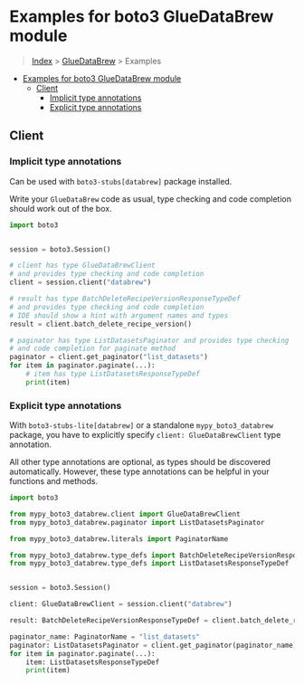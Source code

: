 <a id="examples-for-boto3-gluedatabrew-module"></a>

# Examples for boto3 GlueDataBrew module

> [Index](../README.md) > [GlueDataBrew](./README.md) > Examples

- [Examples for boto3 GlueDataBrew module](#examples-for-boto3-gluedatabrew-module)
  - [Client](#client)
    - [Implicit type annotations](#implicit-type-annotations)
    - [Explicit type annotations](#explicit-type-annotations)

<a id="client"></a>

## Client

<a id="implicit-type-annotations"></a>

### Implicit type annotations

Can be used with `boto3-stubs[databrew]` package installed.

Write your `GlueDataBrew` code as usual, type checking and code completion
should work out of the box.

```python
import boto3


session = boto3.Session()

# client has type GlueDataBrewClient
# and provides type checking and code completion
client = session.client("databrew")

# result has type BatchDeleteRecipeVersionResponseTypeDef
# and provides type checking and code completion
# IDE should show a hint with argument names and types
result = client.batch_delete_recipe_version()

# paginator has type ListDatasetsPaginator and provides type checking
# and code completion for paginate method
paginator = client.get_paginator("list_datasets")
for item in paginator.paginate(...):
    # item has type ListDatasetsResponseTypeDef
    print(item)
```

<a id="explicit-type-annotations"></a>

### Explicit type annotations

With `boto3-stubs-lite[databrew]` or a standalone `mypy_boto3_databrew`
package, you have to explicitly specify `client: GlueDataBrewClient` type
annotation.

All other type annotations are optional, as types should be discovered
automatically. However, these type annotations can be helpful in your functions
and methods.

```python
import boto3

from mypy_boto3_databrew.client import GlueDataBrewClient
from mypy_boto3_databrew.paginator import ListDatasetsPaginator

from mypy_boto3_databrew.literals import PaginatorName

from mypy_boto3_databrew.type_defs import BatchDeleteRecipeVersionResponseTypeDef
from mypy_boto3_databrew.type_defs import ListDatasetsResponseTypeDef


session = boto3.Session()

client: GlueDataBrewClient = session.client("databrew")

result: BatchDeleteRecipeVersionResponseTypeDef = client.batch_delete_recipe_version()

paginator_name: PaginatorName = "list_datasets"
paginator: ListDatasetsPaginator = client.get_paginator(paginator_name)
for item in paginator.paginate(...):
    item: ListDatasetsResponseTypeDef
    print(item)
```
